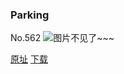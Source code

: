 ### Parking
No.562
![图片不见了~~~](https://imgs.xkcd.com/comics/parking.png)

[原址](https://xkcd.com//562) [下载](https://imgs.xkcd.com/comics/parking.png)

